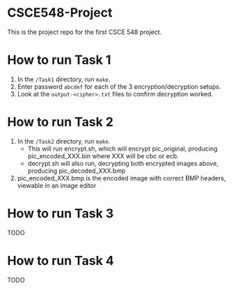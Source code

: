 # CSCE548-Project

This is the project repo for the first CSCE 548 project.


# How to run Task 1

 1. In the `/Task1` directory, run `make`.
 1. Enter password `abcdef` for each of the 3 encryption/decryption setups.
 1. Look at the `output-<cipher>.txt` files to confirm decryption worked.


# How to run Task 2

 1. In the `/Task2` directory, run `make`.
    * This will run encrypt.sh, which will encrypt pic\_original, producing pic\_encoded\_XXX.bin where XXX will be cbc or ecb.
    * decrypt.sh will also run, decrypting both encrypted images above, producing pic\_decoded\_XXX.bmp
 2. pic\_encoded\_XXX.bmp is the encoded image with correct BMP headers, viewable in an image editor


# How to run Task 3

TODO


# How to run Task 4

TODO

